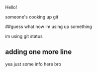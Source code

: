 Hello!

someone's cooking up git

##guess what now im using up something

im using git status 

## adding one more line

yea just some info here bro 